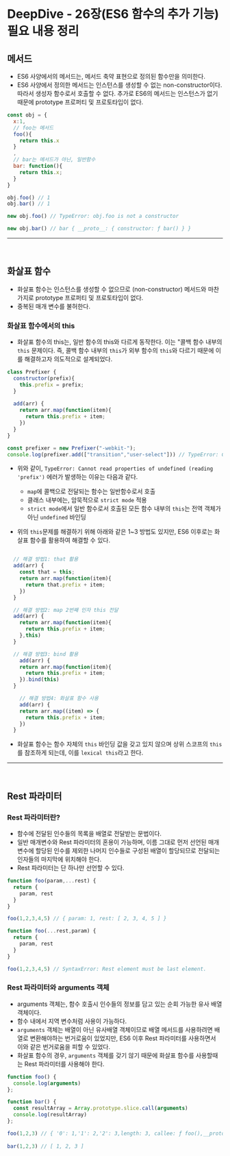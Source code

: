 # DeepDive - 26장(ES6 함수의 추가 기능) 필요 내용 정리

## 메서드

- ES6 사양에서의 메서드는, 메서드 축약 표현으로 정의된 함수만을 의미한다.
- ES6 사양에서 정의한 메서드는 인스턴스를 생성할 수 없는 non-constructor이다. 따라서 생성자 함수로서 호출할 수 없다. 추가로 ES6의 메서드는 인스턴스가 없기 때문에 prototype 프로퍼티 및 프로토타입이 없다.

``` javascript
const obj = {
  x:1,
  // foo는 메서드
  foo(){
    return this.x
  }
  ,
  // bar는 메서드가 아닌, 일반함수   	
  bar: function(){
    return this.x;
  }
}

obj.foo() // 1
obj.bar() // 1

new obj.foo() // TypeError: obj.foo is not a constructor

new obj.bar() // bar { __proto__: { constructor: ƒ bar() } }
```


---

<br />

## 화살표 함수

- 화살표 함수는 인스턴스를 생성할 수 없으므로 (non-constructor) 메서드와 마찬가지로 prototype 프로퍼티 및 프로토타입이 없다.
- 중복된 매개 변수를 불허한다.

### 화살표 함수에서의 this

- 화살표 함수의 this는, 일반 함수의 this와 다르게 동작한다. 이는 "콜백 함수 내부의 `this` 문제이다. 즉, 콜백 함수 내부의 `this`가 외부 함수의 `this`와 다르기 때문에 이를 해결하고자 의도적으로 설계되었다.
``` javascript
class Prefixer {
  constructor(prefix){
    this.prefix = prefix;
  }
  
  add(arr) {
    return arr.map(function(item){
      return this.prefix + item;
    })
  }
}

const prefixer = new Prefixer("-webkit-");
console.log(prefixer.add(["transition","user-select"])) // TypeError: Cannot read properties of undefined (reading 'prefix')

```

- 위와 같이, `TypeError: Cannot read properties of undefined (reading 'prefix')` 에러가 발생하는 이유는 다음과 같다.
  - `map`에 콜백으로 전달되는 함수는 일반함수로서 호출
  - 클래스 내부에는, 암묵적으로 `strict mode` 적용
  - `strict mode`에서 일반 함수로서 호출된 모든 함수 내부의 `this`는 전역 객체가 아닌 `undefined` 바인딩

- 위의 `this`문제를 해결하기 위해 아래와 같은 1~3 방법도 있지만, ES6 이후로는 화살표 함수를 활용하여 해결할 수 있다.


``` javascript

  // 해결 방법1: that 활용
  add(arr) {
    const that = this;
    return arr.map(function(item){
      return that.prefix + item;
    })
  }

  // 해결 방법2: map 2번째 인자 this 전달
  add(arr) {
    return arr.map(function(item){
      return this.prefix + item;
    },this)
  }

  // 해결 방법3: bind 활용
    add(arr) {
    return arr.map(function(item){
      return this.prefix + item;
    }).bind(this)
  }

    // 해결 방법4: 화살표 함수 사용 
    add(arr) {
    return arr.map((item) => {
      return this.prefix + item;
    })
  }
```

- 화살표 함수는 함수 자체의 `this` 바인딩 값을 갖고 있지 않으며 상위 스코프의 `this`를 참조하게 되는데, 이를 `lexical this`라고 한다. 

---
<br/>

## Rest 파라미터

### Rest 파라미터란?

- 함수에 전달된 인수들의 목록을 배열로 전달받는 문법이다.
- 일반 매개변수와 Rest 파라미터의 혼용이 가능하며, 이름 그대로 먼저 선언된 매개변수에 할당된 인수를 제외한 나머지 인수들로 구성된 배열이 할당되므로 전달되는 인자들의 마지막에 위치해야 한다.
- Rest 파라미터는 단 하나만 선언할 수 있다.


``` javascript
function foo(param,...rest) {
  return {
    param, rest
  }
}

foo(1,2,3,4,5) // { param: 1, rest: [ 2, 3, 4, 5 ] }

function foo(...rest,param) {
  return {
    param, rest
  }
}

foo(1,2,3,4,5) // SyntaxError: Rest element must be last element. 
```
### Rest 파라미터와 arguments 객체

- arguments 객체는, 함수 호출시 인수들의 정보를 담고 있는 순회 가능한 유사 배열 객체이다.
- 함수 내에서 지역 변수처럼 사용이 가능하다.
- `arguments` 객체는 배열이 아닌 유사배열 객체이므로 배열 메서드를 사용하려면 배열로 변환해야하는 번거로움이 있었지만, ES6 이후 Rest 파라미터를 사용하면서 이와 같은 번거로움을 피할 수 있었다.
- 화살표 함수의 경우, `arguments` 객체를 갖기 않기 때문에 화살표 함수를 사용할때는 Rest 파라미터를 사용해야 한다.

``` javascript
function foo() {
  console.log(arguments)
};

function bar() {
  const resultArray = Array.prototype.slice.call(arguments)
  console.log(resultArray)
};

foo(1,2,3) // { '0': 1,'1': 2,'2': 3,length: 3, callee: ƒ foo(),__proto__: {...}}
 
bar(1,2,3) // [ 1, 2, 3 ]
``` 